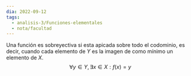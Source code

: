 ```yaml
---
dia: 2022-09-12
tags:
  - analisis-3/Funciones-elementales
  - nota/facultad
---
```

Una función es sobreyectiva si esta apicada sobre todo el codominio, es decir, cuando cada elemento de $Y$ es la imagen de como mínimo un elemento de $X$.
$$ \forall y \in Y, \exists x \in X: f(x) = y $$
